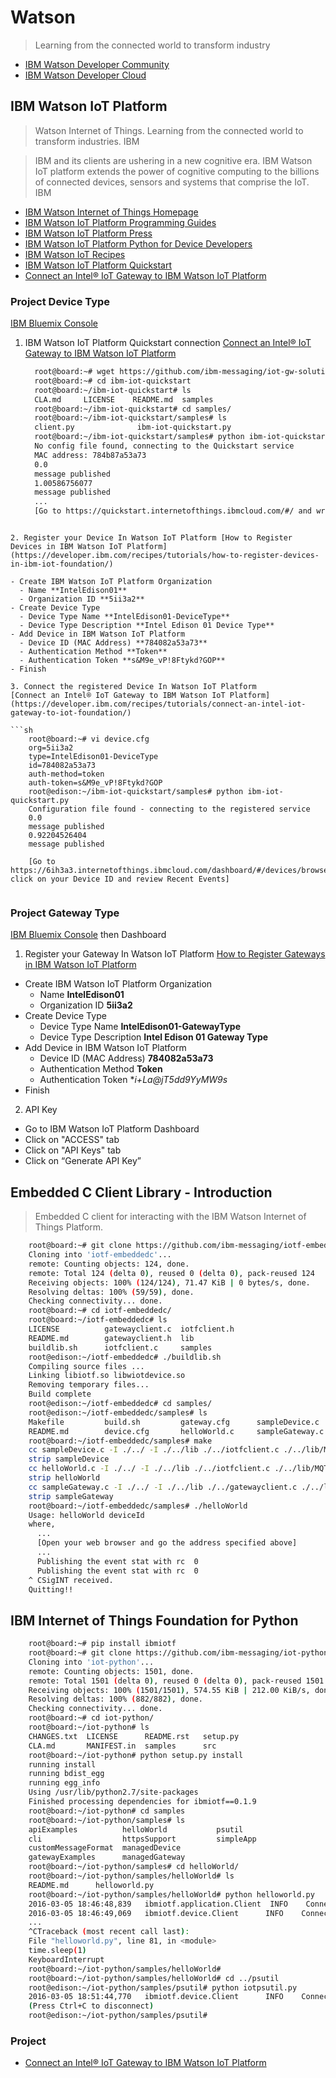 Watson
==

> Learning from the connected world to transform industry

- [IBM Watson Developer Community](https://developer.ibm.com/watson/)
- [IBM Watson Developer Cloud](http://www.ibm.com/smarterplanet/us/en/ibmwatson/developercloud/)

## IBM Watson IoT Platform

> Watson Internet of Things. Learning from the connected world to transform industries. IBM

> IBM and its clients are ushering in a new cognitive era. IBM Watson IoT platform extends the power of cognitive computing to the billions of connected devices, sensors and systems that comprise the IoT. IBM

- [IBM Watson Internet of Things Homepage](http://www.ibm.com/internet-of-things/)
- [IBM Watson IoT Platform Programming Guides](https://docs.internetofthings.ibmcloud.com/)
- [IBM Watson IoT Platform Press](https://developer.ibm.com/iotfoundation/blog/2016/02/12/the-ibm-watson-iot-platform-arrives/)
- [IBM Watson IoT Platform Python for Device Developers](https://docs.internetofthings.ibmcloud.com/devices/libraries/python.html)
- [IBM Watson IoT Recipes](https://developer.ibm.com/recipes/)
- [IBM Watson IoT Platform Quickstart](https://quickstart.internetofthings.ibmcloud.com/#/)
- [Connect an Intel® IoT Gateway to IBM Watson IoT Platform](https://developer.ibm.com/recipes/tutorials/connect-an-intel-iot-gateway-to-iot-foundation/)


### Project Device Type

[IBM Bluemix Console](https://console.ng.bluemix.net/)

1. IBM Watson IoT Platform Quickstart connection
[Connect an Intel® IoT Gateway to IBM Watson IoT Platform](https://developer.ibm.com/recipes/tutorials/connect-an-intel-iot-gateway-to-iot-foundation/)

   ```sh
     root@board:~# wget https://github.com/ibm-messaging/iot-gw-solutions/releases/download/1.03/ibm-iot-quickstart.zip
     root@board:~# cd ibm-iot-quickstart
     root@board:~/ibm-iot-quickstart# ls
     CLA.md     LICENSE    README.md  samples
     root@board:~/ibm-iot-quickstart# cd samples/
     root@board:~/ibm-iot-quickstart/samples# ls
     client.py              ibm-iot-quickstart.py
     root@board:~/ibm-iot-quickstart/samples# python ibm-iot-quickstart.py
     No config file found, connecting to the Quickstart service
     MAC address: 784b87a53a73
     0.0
     message published
     1.00586756077
     message published     
     ...
     [Go to https://quickstart.internetofthings.ibmcloud.com/#/ and write Device ID based on device MAC Address]
```

2. Register your Device In Watson IoT Platform [How to Register Devices in IBM Watson IoT Platform](https://developer.ibm.com/recipes/tutorials/how-to-register-devices-in-ibm-iot-foundation/)

- Create IBM Watson IoT Platform Organization
  - Name **IntelEdison01**
  - Organization ID **5ii3a2**
- Create Device Type
  - Device Type Name **IntelEdison01-DeviceType**
  - Device Type Description **Intel Edison 01 Device Type**
- Add Device in IBM Watson IoT Platform
  - Device ID (MAC Address) **784082a53a73**
  - Authentication Method **Token**
  - Authentication Token **s&M9e_vP!8Ftykd?GOP**
- Finish

3. Connect the registered Device In Watson IoT Platform
[Connect an Intel® IoT Gateway to IBM Watson IoT Platform](https://developer.ibm.com/recipes/tutorials/connect-an-intel-iot-gateway-to-iot-foundation/)

```sh
    root@board:~# vi device.cfg
    org=5ii3a2
    type=IntelEdison01-DeviceType
    id=784082a53a73
    auth-method=token
    auth-token=s&M9e_vP!8Ftykd?GOP
    root@edison:~/ibm-iot-quickstart/samples# python ibm-iot-quickstart.py
    Configuration file found - connecting to the registered service                                              
    0.0
    message published
    0.92204526404
    message published
    
    [Go to https://6ih3a3.internetofthings.ibmcloud.com/dashboard/#/devices/browse click on your Device ID and review Recent Events]
    
```

### Project Gateway Type

[IBM Bluemix Console](https://console.ng.bluemix.net/) then Dashboard

1. Register your Gateway In Watson IoT Platform [How to Register Gateways in IBM Watson IoT Platform](https://developer.ibm.com/recipes/tutorials/how-to-register-gateways-in-ibm-watson-iot-platform/)

- Create IBM Watson IoT Platform Organization
  - Name **IntelEdison01**
  - Organization ID **5ii3a2**
- Create Device Type
  - Device Type Name **IntelEdison01-GatewayType**
  - Device Type Description **Intel Edison 01 Gateway Type**
- Add Device in IBM Watson IoT Platform
  - Device ID (MAC Address) **784082a53a73**
  - Authentication Method **Token**
  - Authentication Token **i+*La@jT5dd9YyMW9s**
- Finish

2. API Key

 - Go to IBM Watson IoT Platform Dashboard
 - Click on "ACCESS" tab
 - Click on "API Keys" tab
 - Click on “Generate API Key”

## Embedded C Client Library - Introduction

> Embedded C client for interacting with the IBM Watson Internet of Things Platform.

```sh
    root@board:~# git clone https://github.com/ibm-messaging/iotf-embeddedc.git
    Cloning into 'iotf-embeddedc'...
    remote: Counting objects: 124, done.
    remote: Total 124 (delta 0), reused 0 (delta 0), pack-reused 124
    Receiving objects: 100% (124/124), 71.47 KiB | 0 bytes/s, done.
    Resolving deltas: 100% (59/59), done.
    Checking connectivity... done.
    root@board:~# cd iotf-embeddedc/
    root@board:~/iotf-embeddedc# ls
    LICENSE          gatewayclient.c  iotfclient.h
    README.md        gatewayclient.h  lib
    buildlib.sh      iotfclient.c     samples
    root@edison:~/iotf-embeddedc# ./buildlib.sh
    Compiling source files ...
    Linking libiotf.so libwiotdevice.so
    Removing temporary files...
    Build complete
    root@edison:~/iotf-embeddedc# cd samples/
    root@edison:~/iotf-embeddedc/samples# ls
    Makefile         build.sh         gateway.cfg      sampleDevice.c
    README.md        device.cfg       helloWorld.c     sampleGateway.c
    root@board:~/iotf-embeddedc/samples# make          
    cc sampleDevice.c -I ./../ -I ./../lib ./../iotfclient.c ./../lib/MQTTClient.c ./../lib/MQTTLinux.c ./../libe
    strip sampleDevice            
    cc helloWorld.c -I ./../ -I ./../lib ./../iotfclient.c ./../lib/MQTTClient.c ./../lib/MQTTLinux.c ./../lib/Md
    strip helloWorld
    cc sampleGateway.c -I ./../ -I ./../lib ./../gatewayclient.c ./../lib/MQTTClient.c ./../lib/MQTTLinux.c ./..y
    strip sampleGateway
    root@board:~/iotf-embeddedc/samples# ./helloWorld 
    Usage: helloWorld deviceId
    where,                                                                           deviceId is a 12 digit hex                                                       root@board:~/iotf-embeddedc/samples# ./helloWorld 123456789123                   Connection Successful. Press Ctrl+C to quit                                       View the visualization at https://quickstart.internetofthings.ibmcloud.com/#/device/123456789123                 Publishing the event stat with rc  0                                             Publishing the event stat with rc  0
      ...
      [Open your web browser and go the address specified above]
      ...
      Publishing the event stat with rc  0
      Publishing the event stat with rc  0
    ^ CSigINT received.
    Quitting!!                                                                       root@board:~/iotf-embeddedc/samples# 
```

## IBM Internet of Things Foundation for Python

```sh
    root@board:~# pip install ibmiotf
    root@board:~# git clone https://github.com/ibm-messaging/iot-python.git
    Cloning into 'iot-python'...
    remote: Counting objects: 1501, done.
    remote: Total 1501 (delta 0), reused 0 (delta 0), pack-reused 1501
    Receiving objects: 100% (1501/1501), 574.55 KiB | 212.00 KiB/s, done.
    Resolving deltas: 100% (882/882), done.
    Checking connectivity... done.
    root@board:~# cd iot-python/
    root@board:~/iot-python# ls
    CHANGES.txt  LICENSE      README.rst   setup.py
    CLA.md       MANIFEST.in  samples      src
    root@board:~/iot-python# python setup.py install
    running install
    running bdist_egg
    running egg_info
    Using /usr/lib/python2.7/site-packages
    Finished processing dependencies for ibmiotf==0.1.9
    root@board:~/iot-python# cd samples
    root@board:~/iot-python/samples# ls
    apiExamples          helloWorld           psutil
    cli                  httpsSupport         simpleApp
    customMessageFormat  managedDevice
    gatewayExamples      managedGateway
    root@board:~/iot-python/samples# cd helloWorld/
    root@board:~/iot-python/samples/helloWorld# ls
    README.md      helloworld.py
    root@board:~/iot-python/samples/helloWorld# python helloworld.py
    2016-03-05 18:46:48,839   ibmiotf.application.Client  INFO    Connected successfully: a:quickstart:6788e5b2-r
    2016-03-05 18:46:49,069   ibmiotf.device.Client      INFO    Connected successfully: d:quickstart:helloWorld6
    ...
    ^CTraceback (most recent call last):
    File "helloworld.py", line 81, in <module>
    time.sleep(1)                       
    KeyboardInterrupt
    root@board:~/iot-python/samples/helloWorld#
    root@board:~/iot-python/samples/helloWorld# cd ../psutil
    root@edison:~/iot-python/samples/psutil# python iotpsutil.py
    2016-03-05 18:51:44,770   ibmiotf.device.Client      INFO    Connected successfully: d:quickstart:sample-iotL
    (Press Ctrl+C to disconnect)
    root@edison:~/iot-python/samples/psutil# 
```

### Project

- [Connect an Intel® IoT Gateway to IBM Watson IoT Platform](https://developer.ibm.com/recipes/tutorials/connect-an-intel-iot-gateway-to-iot-foundation/)
